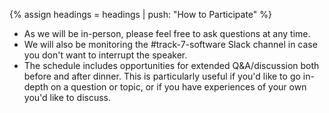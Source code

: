 {% assign headings = headings | push: "How to Participate" %}

* As we will be in-person, please feel free to ask questions at any time.
* We will also be monitoring the #track-7-software Slack channel in case you don't want to interrupt the speaker.
* The schedule includes opportunities for extended Q&A/discussion both before and after dinner.  This is particularly useful if you'd like to go in-depth on a question or topic, or if you have experiences of your own you'd like to discuss.
